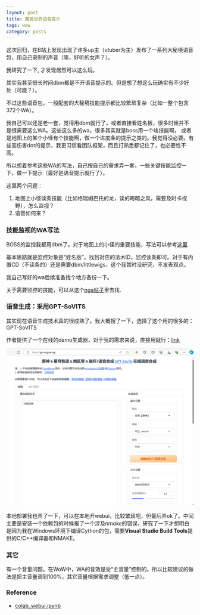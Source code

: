 ```yaml
---
layout: post
title: 魔兽世界语音提示
tags: wow
category: posts
---
```


这次回归，在B站上发现出现了许多up主（vtuber为主）发布了一系列大秘境语音包，用自己录制的声音（嘛，好听的女声？）。

我研究了一下, 才发现居然可以这么玩。

其实我甚至很长时间dbm都是不开语音提示的。但是想了想这么玩确实有不少好处（可能？）。

不过这些语音包，一般配套的大秘境技能提示都比较繁琐复杂（比如一整个包含372个WA）。

我自己可以还是老一套，觉得用dbm就行了，或者直接看姓名板，很多时候并不是很需要这么WA。这些这么多的wa，很多其实就是boss用一个啥技能啊，
或者是地图上的某个小怪有个技能啊，做一个进度条的提示之类的。我觉得没必要。有些高伤害dot的提示，我更习惯看团队框架，而且打熟悉都记住了，也必要性不高。

所以想着参考这些WA的写法，自己按自己的需求弄一套，一些关键技能监控一下，做一下提示（最好是语音提示就行了）。

这里两个问题：

1. 地图上小怪读条技能（比如格瑞姆巴托的龙，读的晦暗之风，需要及时卡视野），怎么监视？
2. 语音如何来？

### 技能监视的WA写法

BOSS的监控我都用dbm了。对于地图上的小怪的重要技能，写法可以参考[这里](https://wago.io/twwdungeons)

基本思路就是监控对象是“姓名版”，找到对应的法术ID，监控读条即可。对于有内置CD（不读条的）还是需要dbm/littlewigs，这个我暂时没研究，不发表观点。

我自己写好的wa后续准备找个地方备份一下。

关于需要监控的技能，可以从这个[nga帖子](https://nga.178.com/read.php?tid=40501640)里去找.

### 语音生成：采用GPT-SoVITS

其实现在语音生成技术真的很成熟了。我大概搜了一下，选择了这个用的很多的：GPT-SoVITS

作者提供了一个在线的demo生成器，对于我的需求来说，直接用就行：[link](http://gsv.acgnai.top)

![](/images/2024-09-17/demo-1.png)

本地部署我也弄了一下，可以在本地开webui，比较繁琐吧，但最后弄ok了。中间主要是安装一个依赖包的时候报了一个涉及*nmake*的错误，研究了一下才想明白是因为我在Windows环境下编译Cython的包，需要**Visual Studio Build Tools**提供的C/C++编译器和NMAKE。

### 其它

有一个音量问题。在WoW中，WA的音效是受“主音量”控制的。所以比较建议的做法是把主音量调到100%，其它音量根据需求调整（低一点）。

### Reference

- [colab_webui.ipynb](https://colab.research.google.com/github/RVC-Boss/GPT-SoVITS/blob/main/colab_webui.ipynb#scrollTo=0NgxXg5sjv7z)


